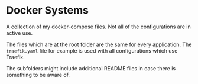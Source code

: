 # Docker Systems

A collection of my docker-compose files.
Not all of the configurations are in active use.

The files which are at the root folder are the same for every application.
The `traefik.yaml` file for example is used with all configurations which use Traefik.

The subfolders might include additional README files in case there is something
to be aware of.
